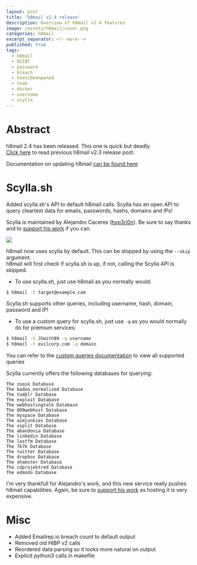 ```yaml
---
layout: post
title: 'h8mail v2.4 release'
description: Overview of h8mail v2.4 features
image: /assets/h8mail/cover.png
categories: h8mail
excerpt_separator: <!--more-->
published: true
tags:
  - h8mail
  - OSINT
  - password
  - breach
  - haveibeenpwned
  - leak
  - docker
  - username
  - scylla
---
```



# Abstract

h8mail 2.4 has been released. This one is quick but deadly.    
[Click here](https://khast3x.club/2019/08/14/h8mail_2.3-release/) to read previous h8mail v2.3 release post.

<!--more-->

Documentation on updating h8mail [can be found here](https://github.com/khast3x/h8mail#update)

# Scylla.sh

Added scylla.sh's API to default h8mail calls. Scylla has an open API to query cleartext data for emails, passwords, hashs, domains and IPs!  

Scylla is maintained by Alejandro Caceres ([hyp3ri0n](https://twitter.com/_hyp3ri0n)). Be sure to say thanks and to [support his work](https://www.buymeacoffee.com/Eiw47ImnT) if you can.  



![](https://i.postimg.cc/6pXc982X/screely-1571496598778.png)

h8mail now uses scylla by default. This can be stopped by using the `--skip` argument.  
h8mail will first check if scylla.sh is up, if not, calling the Scylla API is skipped.  
* To use scylla.sh, just use h8mail as you normally would:  
```bash
$ h8mail -t target@example.com
```

Scylla.sh supports other queries, including username, hash, domain, password and IP!

* To use a custom query for scylla.sh, just use `-q` as you would normally do for premium services:
```bash
$ h8mail -t JSmith89 -q username
$ h8mail -t evilcorp.com -q domain
```

You can refer to the [custom queries documentation](https://github.com/khast3x/h8mail#tangerine-supported-custom-queries) to view all supported queries

Scylla currently offers the following databases for querying:
```
The zoosk Database
The badoo_normalized Database
The tumblr Database
The exploit Database
The webhostingtalk Database
The 000webhost Database
The myspace Database
The aimjunkies Database
The xsplit Database
The abandonia Database
The linkedin Database
The lastfm Database
The 7k7k Database
The twitter Database
The dropbox Database
The xhamster Database
The cdprojektred Database
The edmodo Database
```

I'm very thankfull for Alejandro's work, and this new service really pushes h8mail capabilities. Again, be sure to [support his work](https://www.buymeacoffee.com/Eiw47ImnT) as hosting it is very expensive.




# Misc

* Added Emailrep.io breach count to default output
* Removed old HIBP v2 calls
* Reordered data parsing so it looks more natural on output
* Explicit python3 calls in makefile

